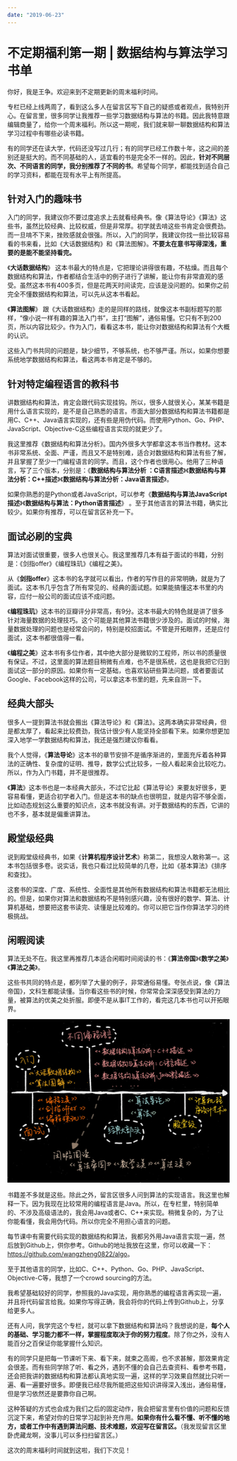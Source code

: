 ```yaml
---
date: "2019-06-23"
---  
```

      
# 不定期福利第一期 | 数据结构与算法学习书单
你好，我是王争。欢迎来到不定期更新的周末福利时间。

专栏已经上线两周了，看到这么多人在留言区写下自己的疑惑或者观点，我特别开心。在留言里，很多同学让我推荐一些学习数据结构与算法的书籍。因此我特意跟编辑商量了，给你一个周末福利。所以这一期呢，我们就来聊一聊数据结构和算法学习过程中有哪些必读书籍。

有的同学还在读大学，代码还没写过几行；有的同学已经工作数十年，这之间的差别还是挺大的。而不同基础的人，适宜看的书是完全不一样的。因此，**针对不同层次、不同语言的同学，我分别推荐了不同的书**。希望每个同学，都能找到适合自己的学习资料，都能在现有水平上有所提高。

## 针对入门的趣味书

入门的同学，我建议你不要过度追求上去就看经典书。像《算法导论》《算法》这些书，虽然比较经典、比较权威，但是非常厚。初学就去啃这些书肯定会很费劲。而一旦啃不下来，挫败感就会很强。所以，入门的同学，我建议你找一些比较容易看的书来看，比如《大话数据结构》和《算法图解》。**不要太在意书写得深浅，重要的是能不能坚持看完。**

《**大话数据结构**》 这本书最大的特点是，它把理论讲得很有趣，不枯燥。而且每个数据结构和算法，作者都结合生活中的例子进行了讲解，能让你有非常直观的感受。虽然这本书有400多页，但是花两天时间读完，应该是没问题的。如果你之前完全不懂数据结构和算法，可以先从这本书看起。

<!-- [[[read_end]]] -->

《**算法图解**》 跟《大话数据结构》走的是同样的路线，就像这本书副标题写的那样，“像小说一样有趣的算法入门书”，主打“图解”，通俗易懂。它只有不到200页，所以内容比较少。作为入门，看看这本书，能让你对数据结构和算法有个大概的认识。

这些入门书共同的问题是，缺少细节，不够系统，也不够严谨。所以，如果你想要系统地学数据结构和算法，看这两本书肯定是不够的。

## 针对特定编程语言的教科书

讲数据结构和算法，肯定会跟代码实现挂钩。所以，很多人就很关心，某某书籍是用什么语言实现的，是不是自己熟悉的语言。市面大部分数据结构和算法书籍都是用C、C++、Java语言实现的，还有些是用伪代码。而使用Python、Go、PHP、JavaScript、Objective-C这些编程语言实现的就更少了。

我这里推荐《数据结构和算法分析》。国内外很多大学都拿这本书当作教材。这本书非常系统、全面、严谨，而且又不是特别难，适合对数据结构和算法有些了解，并且掌握了至少一门编程语言的同学。而且，这个作者也很用心。他用了三种语言，写了三个版本，分别是：《**数据结构与算法分析 ：C语言描述**》《**数据结构与算法分析：C++描述**》《**数据结构与算法分析：Java语言描述**》。

如果你熟悉的是Python或者JavaScript，可以参考《**数据结构与算法JavaScript描述**》《**数据结构与算法：Python语言描述**》 。至于其他语言的算法书籍，确实比较少。如果你有推荐，可以在留言区补充一下。

## 面试必刷的宝典

算法对面试很重要，很多人也很关心。我这里推荐几本有益于面试的书籍，分别是：《剑指offer》《编程珠玑》《编程之美》。

从《**剑指offer**》这本书的名字就可以看出，作者的写作目的非常明确，就是为了面试。这本书几乎包含了所有常见的、经典的面试题。如果能搞懂这本书里的内容，应付一般公司的面试应该不成问题。

《**编程珠玑**》这本书的豆瓣评分非常高，有9分。这本书最大的特色就是讲了很多针对海量数据的处理技巧。这个可能是其他算法书籍很少涉及的。面试的时候，海量数据处理的问题也是经常会问的，特别是校招面试。不管是开拓眼界，还是应付面试，这本书都很值得一看。

《**编程之美**》这本书有多位作者，其中绝大部分是微软的工程师，所以书的质量很有保证。不过，这里面的算法题目稍微有点难，也不是很系统，这也是我把它归到面试这一部分的原因。如果你有一定基础，也喜欢钻研些算法问题，或者要面试Google、Facebook这样的公司，可以拿这本书里的题，先来自测一下。

## 经典大部头

很多人一提到算法书就会搬出《算法导论》和《算法》。这两本确实非常经典，但是都太厚了，看起来比较费劲，我估计很少有人能坚持全部看下来。如果你想更加深入地学一学数据结构和算法，我还是强烈建议你看看。

我个人觉得，《**算法导论**》这本书的章节安排不是循序渐进的，里面充斥着各种算法的正确性、复杂度的证明、推导，数学公式比较多，一般人看起来会比较吃力。所以，作为入门书籍，并不是很推荐。

《**算法**》这本书也是一本经典大部头，不过它比起《算法导论》来要友好很多，更容易看懂，更适合初学者入门。但是这本书的缺点也很明显，就是内容不够全面，比如动态规划这么重要的知识点，这本书就没有讲。对于数据结构的东西，它讲的也不多，基本就是偏重讲算法。

## 殿堂级经典

说到殿堂级经典书，如果《**计算机程序设计艺术**》称第二，我想没人敢称第一。这本书包括很多卷。说实话，我也只看过比较简单的几卷，比如《基本算法》《排序和查找》。

这套书的深度、广度、系统性、全面性是其他所有数据结构和算法书籍都无法相比的。但是，如果你对算法和数据结构不是特别感兴趣，没有很好的数学、算法、计算机基础，想要把这套书读完、读懂是比较难的。你可以把它当作你算法学习的终极挑战。

## 闲暇阅读

算法无处不在。我这里再推荐几本适合闲暇时间阅读的书：《**算法帝国**》《**数学之美**》《**算法之美**》。

这些书共同的特点是，都列举了大量的例子，非常通俗易懂。夸张点说，像《算法帝国》，文科生都能读懂。当你看这些书的时候，你常常会深深感受到算法的力量，被算法的优美之处折服。即便不是从事IT工作的，看完这几本书也可以开拓眼界。

![](./httpsstatic001geekbangorgresourceimage1eb81e306ffd0d56facbda45f413bc27a4b8.jpg)

书籍差不多就是这些。除此之外，留言区很多人问到算法的实现语言。我这里也解释一下。因为我现在比较常用的编程语言是Java。所以，在专栏里，特别简单的、不涉及高级语法的，我会用Java或者C、C++来实现。稍微复杂的，为了让你能看懂，我会用伪代码。所以你完全不用担心语言的问题。

每节课中有需要代码实现的数据结构和算法，我都另外用Java语言实现一遍，然后放到Github上，供你参考。Github的地址我放在这里，你可以收藏一下：<https://github.com/wangzheng0822/algo>。

至于其他语言的同学，比如C、C++、Python、Go、PHP、JavaScript、Objective-C等，我想了一个crowd sourcing的方法。

我希望基础较好的同学，参照我的Java实现，用你熟悉的编程语言再实现一遍，并且将代码留言给我。如果你写得正确，我会将你的代码上传到Github上，分享给更多人。

还有人问，我学完这个专栏，就可以拿下数据结构和算法吗？我想说的是，**每个人的基础、学习能力都不一样，掌握程度取决于你的努力程度**。除了你之外，没有人能百分之百保证你能掌握什么知识。

有的同学只是把每一节课听下来、看下来，就束之高阁，也不求甚解，那效果肯定会很差。而有些同学除了听、看之外，遇到不懂的会自己去查资料、看参考书籍，还会把我讲的数据结构和算法都认真地实现一遍，这样的学习效果自然就比只听一遍、看一遍要好很多。即便我已经尽我所能把这些知识讲得深入浅出，通俗易懂，但是学习依然还是要靠你自己啊。

这种答疑的方式也会成为我们之后的固定动作，我会把留言里有价值的问题和反馈沉淀下来，希望对你的日常学习起到补充作用。**如果你有什么看不懂、听不懂的地方，或者工作中有遇到算法问题、技术难题，欢迎写在留言区。**（我发现留言区里卧虎藏龙啊，没事儿可以多扫扫留言区。）

这次的周末福利时间就到这啦，我们下次见！